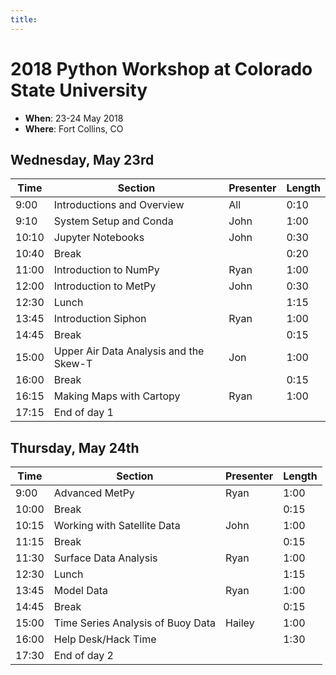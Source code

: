```yaml
---
title:
---
```

# 2018 Python Workshop at Colorado State University

- **When**: 23-24 May 2018
- **Where**: Fort Collins, CO

## Wednesday, May 23rd

|  Time | Section                                      | Presenter   | Length |
|-------|----------------------------------------------|-------------|--------|
|  9:00 | Introductions and Overview                   | All         |  0:10  |
|  9:10 | System Setup and Conda                       | John        |  1:00  |
| 10:10 | Jupyter Notebooks                            | John        |  0:30  |
| 10:40 | Break                                        |             |  0:20  |
| 11:00 | Introduction to NumPy                        | Ryan        |  1:00  |
| 12:00 | Introduction to MetPy                        | John        |  0:30  |
| 12:30 | Lunch                                        |             |  1:15  |
| 13:45 | Introduction Siphon                          | Ryan        |  1:00  |
| 14:45 | Break                                        |             |  0:15  |
| 15:00 | Upper Air Data Analysis and the Skew-T       | Jon         |  1:00  |
| 16:00 | Break                                        |             |  0:15  |
| 16:15 | Making Maps with Cartopy                     | Ryan        |  1:00  |
| 17:15 | End of day 1                                 |             |        |

## Thursday, May 24th

|  Time | Section                                      | Presenter   | Length |
|-------|----------------------------------------------|-------------|--------|
|  9:00 | Advanced MetPy                               | Ryan        |  1:00  |
| 10:00 | Break                                        |             |  0:15  |
| 10:15 | Working with Satellite Data                  | John        |  1:00  |
| 11:15 | Break                                        |             |  0:15  |
| 11:30 | Surface Data Analysis                        | Ryan        |  1:00  |
| 12:30 | Lunch                                        |             |  1:15  |  
| 13:45 | Model Data                                   | Ryan        |  1:00  |
| 14:45 | Break                                        |             |  0:15  |
| 15:00 | Time Series Analysis of Buoy Data            | Hailey      |  1:00  |
| 16:00 | Help Desk/Hack Time                          |             |  1:30  |
| 17:30 | End of day 2                                 |             |        |
